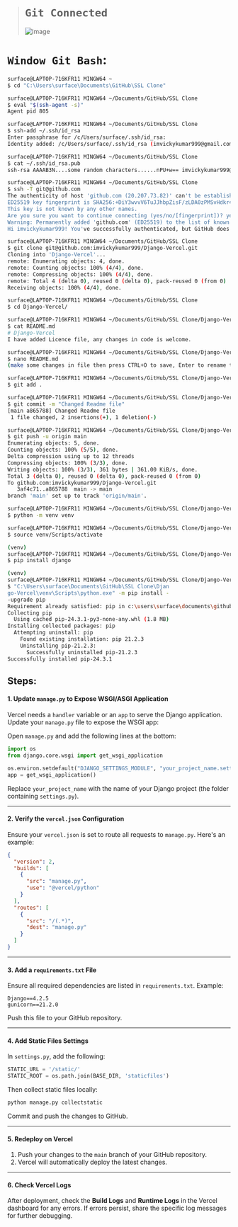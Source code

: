 > # `Git Connected`
>![image](https://github.com/user-attachments/assets/deb57f7c-765e-4150-a632-51385b1e7a83)

# `Window Git Bash`:

```bash
surface@LAPTOP-716KFR11 MINGW64 ~
$ cd "C:\Users\surface\Documents\GitHub\SSL Clone"

surface@LAPTOP-716KFR11 MINGW64 ~/Documents/GitHub/SSL Clone
$ eval "$(ssh-agent -s)"
Agent pid 805

surface@LAPTOP-716KFR11 MINGW64 ~/Documents/GitHub/SSL Clone
$ ssh-add ~/.ssh/id_rsa
Enter passphrase for /c/Users/surface/.ssh/id_rsa:
Identity added: /c/Users/surface/.ssh/id_rsa (imvickykumar999@gmail.com)

surface@LAPTOP-716KFR11 MINGW64 ~/Documents/GitHub/SSL Clone
$ cat ~/.ssh/id_rsa.pub
ssh-rsa AAAAB3N....some random characters......nPU+w== imvickykumar999@gmail.com

surface@LAPTOP-716KFR11 MINGW64 ~/Documents/GitHub/SSL Clone
$ ssh -T git@github.com
The authenticity of host 'github.com (20.207.73.82)' can't be established.
ED25519 key fingerprint is SHA256:+DiY3wvvV6TuJJhbpZisF/zLDA0zPMSvHdkr4UvCOqU.
This key is not known by any other names.
Are you sure you want to continue connecting (yes/no/[fingerprint])? yes
Warning: Permanently added 'github.com' (ED25519) to the list of known hosts.
Hi imvickykumar999! You've successfully authenticated, but GitHub does not provide shell access.

surface@LAPTOP-716KFR11 MINGW64 ~/Documents/GitHub/SSL Clone
$ git clone git@github.com:imvickykumar999/Django-Vercel.git
Cloning into 'Django-Vercel'...
remote: Enumerating objects: 4, done.
remote: Counting objects: 100% (4/4), done.
remote: Compressing objects: 100% (4/4), done.
remote: Total 4 (delta 0), reused 0 (delta 0), pack-reused 0 (from 0)
Receiving objects: 100% (4/4), done.

surface@LAPTOP-716KFR11 MINGW64 ~/Documents/GitHub/SSL Clone
$ cd Django-Vercel/

surface@LAPTOP-716KFR11 MINGW64 ~/Documents/GitHub/SSL Clone/Django-Vercel (main)
$ cat README.md
# Django-Vercel
I have added Licence file, any changes in code is welcome.

surface@LAPTOP-716KFR11 MINGW64 ~/Documents/GitHub/SSL Clone/Django-Vercel (main)
$ nano README.md
(make some changes in file then press CTRL+O to save, Enter to rename then CTRL+X to exit.)

surface@LAPTOP-716KFR11 MINGW64 ~/Documents/GitHub/SSL Clone/Django-Vercel (main)
$ git add .

surface@LAPTOP-716KFR11 MINGW64 ~/Documents/GitHub/SSL Clone/Django-Vercel (main)
$ git commit -m "Changed Readme file"
[main a865788] Changed Readme file
 1 file changed, 2 insertions(+), 1 deletion(-)

surface@LAPTOP-716KFR11 MINGW64 ~/Documents/GitHub/SSL Clone/Django-Vercel (main)
$ git push -u origin main
Enumerating objects: 5, done.
Counting objects: 100% (5/5), done.
Delta compression using up to 12 threads
Compressing objects: 100% (3/3), done.
Writing objects: 100% (3/3), 361 bytes | 361.00 KiB/s, done.
Total 3 (delta 0), reused 0 (delta 0), pack-reused 0 (from 0)
To github.com:imvickykumar999/Django-Vercel.git
   3af4c71..a865788  main -> main
branch 'main' set up to track 'origin/main'.

surface@LAPTOP-716KFR11 MINGW64 ~/Documents/GitHub/SSL Clone/Django-Vercel (main)
$ python -m venv venv

surface@LAPTOP-716KFR11 MINGW64 ~/Documents/GitHub/SSL Clone/Django-Vercel (main)
$ source venv/Scripts/activate

(venv)
surface@LAPTOP-716KFR11 MINGW64 ~/Documents/GitHub/SSL Clone/Django-Vercel (main)
$ pip install django

(venv)
surface@LAPTOP-716KFR11 MINGW64 ~/Documents/GitHub/SSL Clone/Django-Vercel (main)
$ "C:\Users\surface\Documents\GitHub\SSL Clone\Djan
go-Vercel\venv\Scripts\python.exe" -m pip install -
-upgrade pip
Requirement already satisfied: pip in c:\users\surface\documents\github\ssl clone\django-vercel\venv\lib\site-packages (21.2.3)
Collecting pip
  Using cached pip-24.3.1-py3-none-any.whl (1.8 MB)
Installing collected packages: pip
  Attempting uninstall: pip
    Found existing installation: pip 21.2.3
    Uninstalling pip-21.2.3:
      Successfully uninstalled pip-21.2.3
Successfully installed pip-24.3.1
```

## **Steps:**

#### **1. Update `manage.py` to Expose WSGI/ASGI Application**
Vercel needs a `handler` variable or an `app` to serve the Django application. Update your `manage.py` file to expose the WSGI app:

Open `manage.py` and add the following lines at the bottom:

```python
import os
from django.core.wsgi import get_wsgi_application

os.environ.setdefault("DJANGO_SETTINGS_MODULE", "your_project_name.settings")
app = get_wsgi_application()
```

Replace `your_project_name` with the name of your Django project (the folder containing `settings.py`).

---

#### **2. Verify the `vercel.json` Configuration**
Ensure your `vercel.json` is set to route all requests to `manage.py`. Here's an example:

```json
{
  "version": 2,
  "builds": [
    {
      "src": "manage.py",
      "use": "@vercel/python"
    }
  ],
  "routes": [
    {
      "src": "/(.*)",
      "dest": "manage.py"
    }
  ]
}
```

---

#### **3. Add a `requirements.txt` File**
Ensure all required dependencies are listed in `requirements.txt`. Example:

```plaintext
Django==4.2.5
gunicorn==21.2.0
```

Push this file to your GitHub repository.

---

#### **4. Add Static Files Settings**
In `settings.py`, add the following:

```python
STATIC_URL = '/static/'
STATIC_ROOT = os.path.join(BASE_DIR, 'staticfiles')
```

Then collect static files locally:
```bash
python manage.py collectstatic
```

Commit and push the changes to GitHub.

---

#### **5. Redeploy on Vercel**
1. Push your changes to the `main` branch of your GitHub repository.
2. Vercel will automatically deploy the latest changes.

---

#### **6. Check Vercel Logs**
After deployment, check the **Build Logs** and **Runtime Logs** in the Vercel dashboard for any errors. If errors persist, share the specific log messages for further debugging.

